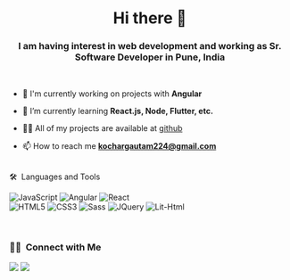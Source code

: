<h1 align="center">Hi there 👋</h1>
<h3 align="center">I am having interest in web development and working as Sr. Software Developer in Pune, India</h3>
<br>

- 🔭 I'm currently working on projects with **Angular**
- 🌱 I’m currently learning **React.js, Node, Flutter, etc.**

- 👨‍💻 All of my projects are available at [github](https://github.com/GautamSKochar?tab=repositories)

- 📫 How to reach me **kochargautam224@gmail.com**

<br>
🛠 &nbsp;Languages and Tools

![JavaScript](https://img.shields.io/badge/-JavaScript-%23F7DF1C?style=for-the-badge&logo=javascript&logoColor=000000&labelColor=%23F7DF1C&color=%23FFCE5A)
![Angular](https://img.shields.io/badge/Angular-0175C2?style=for-the-badge&logo=angular&logoColor=white)
![React](https://img.shields.io/badge/-React-61DAFB?style=for-the-badge&logo=react&logoColor=ffffff)
<br>
![HTML5](https://img.shields.io/badge/-HTML5-%23E44D27?style=for-the-badge&logo=html5&logoColor=ffffff)
![CSS3](https://img.shields.io/badge/-CSS3-%231572B6?style=for-the-badge&logo=css3)
![Sass](https://img.shields.io/badge/-Sass-%23CC6699?style=for-the-badge&logo=sass&logoColor=ffffff)
![JQuery](https://img.shields.io/badge/jQuery-0769AD?style=for-the-badge&logo=jquery&logoColor=ffffff)
![Lit-Html](https://img.shields.io/badge/LitHtml-55578?style=for-the-badge&logoColor=ffffff)

<br/>

### 🤝🏻 &nbsp;Connect with Me

<p>
<a href="https://www.linkedin.com/in/gautamskochar/"><img src="https://img.shields.io/badge/-gautamskochar-0077B5?style=flat&logo=Linkedin&logoColor=white"/></a>
<a href="mailto:kochargautam224@gmail.com"><img src="https://img.shields.io/badge/-kochargautam224@gmail.com-D14836?style=flat&logo=Gmail&logoColor=white"/></a>
</p>
